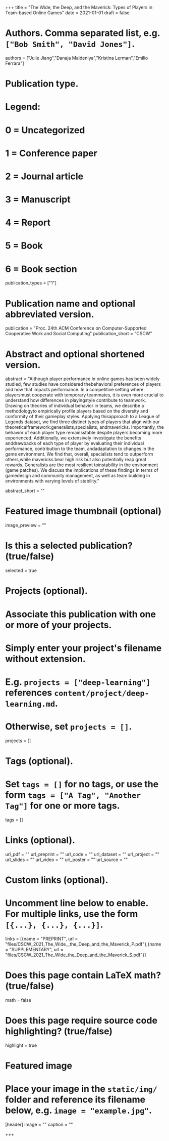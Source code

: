 +++
title = "The Wide, the Deep, and the Maverick: Types of Players in Team-based Online Games"
date = 2021-01-01
draft = false

# Authors. Comma separated list, e.g. `["Bob Smith", "David Jones"]`.
authors = ["Julie Jiang","Danaja Maldeniya","Kristina Lerman","Emilio Ferrara"]

# Publication type.
# Legend:
# 0 = Uncategorized
# 1 = Conference paper
# 2 = Journal article
# 3 = Manuscript
# 4 = Report
# 5 = Book
# 6 = Book section
publication_types = ["1"]

# Publication name and optional abbreviated version.
publication = "Proc. 24th ACM Conference on Computer-Supported Cooperative Work and Social Computing"
publication_short = "CSCW"

# Abstract and optional shortened version.
abstract = "Although player performance in online games has been widely studied, few studies have considered thebehavioral preferences of players and how that impacts performance. In a competitive setting where playersmust cooperate with temporary teammates, it is even more crucial to understand how differences in playingstyle contribute to teamwork. Drawing on theories of individual behavior in teams, we describe a methodologyto empirically profile players based on the diversity and conformity of their gameplay styles. Applying thisapproach to a League of Legends dataset, we find three distinct types of players that align with our theoreticalframework:generalists,specialists, andmavericks. Importantly, the behavior of each player type remainsstable despite players becoming more experienced. Additionally, we extensively investigate the benefits anddrawbacks of each type of player by evaluating their individual performance, contribution to the team, andadaptation to changes in the game environment. We find that, overall, specialists tend to outperform others,while mavericks bear high risk but also potentially reap great rewards. Generalists are the most resilient toinstability in the environment (game patches). We discuss the implications of these findings in terms of gamedesign and community management, as well as team building in environments with varying levels of stability."

abstract_short = ""

# Featured image thumbnail (optional)
image_preview = ""

# Is this a selected publication? (true/false)
selected = true

# Projects (optional).
#   Associate this publication with one or more of your projects.
#   Simply enter your project's filename without extension.
#   E.g. `projects = ["deep-learning"]` references `content/project/deep-learning.md`.
#   Otherwise, set `projects = []`.
projects = []

# Tags (optional).
#   Set `tags = []` for no tags, or use the form `tags = ["A Tag", "Another Tag"]` for one or more tags.
tags = []

# Links (optional).
url_pdf = ""
url_preprint = ""
url_code = ""
url_dataset = ""
url_project = ""
url_slides = ""
url_video = ""
url_poster = ""
url_source = ""

# Custom links (optional).
#   Uncomment line below to enable. For multiple links, use the form `[{...}, {...}, {...}]`.
links = [{name = "PREPRINT", url = "files/CSCW_2021_The_Wide__the_Deep_and_the_Maverick_P.pdf"},{name = "SUPPLEMENTARY", url = "files/CSCW_2021_The_Wide_the_Deep_and_the_Maverick_S.pdf"}]

# Does this page contain LaTeX math? (true/false)
math = false

# Does this page require source code highlighting? (true/false)
highlight = true

# Featured image
# Place your image in the `static/img/` folder and reference its filename below, e.g. `image = "example.jpg"`.
[header]
image = ""
caption = ""

+++

